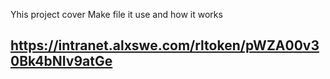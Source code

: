 Yhis project cover Make file it use and how it works
## https://intranet.alxswe.com/rltoken/pWZA00v30Bk4bNIv9atGe

